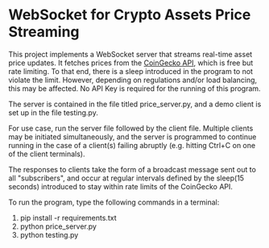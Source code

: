 # WebSocket for Crypto Assets Price Streaming

This project implements a WebSocket server that streams real-time asset price updates. It fetches  prices from the [CoinGecko API](https://www.coingecko.com/), which is free but rate limiting. To that end, there is a sleep introduced in the program to not violate the limit. However, depending on regulations and/or load balancing, this may be affected. No API Key is required for the running of this program.

The server is contained in the file titled price_server.py, and a demo client is set up in the file testing.py.

For use case, run the server file followed by the client file. Multiple clients may be initiated simultaneously, and the server is programmed to continue running in the case of a client(s) failing abruptly (e.g. hitting Ctrl+C on one of the client terminals).

The responses to clients take the form of a broadcast message sent out to all "subscribers", and occur at regular intervals defined by the sleep(15 seconds) introduced to stay within rate limits of the CoinGecko API.


To run the program, type the following commands in a terminal:
1. pip install -r requirements.txt
2. python price_server.py
3. python testing.py
   
   